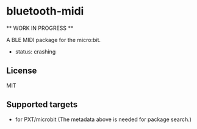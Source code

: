 # bluetooth-midi

** WORK IN PROGRESS **

A BLE MIDI package for the micro:bit.

* status: crashing

## License

MIT

## Supported targets

* for PXT/microbit
(The metadata above is needed for package search.)


